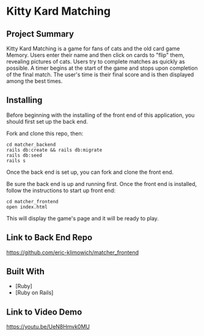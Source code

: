 # Kitty Kard Matching


## Project Summary

Kitty Kard Matching is a game for fans of cats and the old card game Memory. Users enter their name and then click on cards to "flip" them, revealing pictures of cats. Users try to complete matches as quickly as possible. A timer begins at the start of the game and stops upon completion of the final match. The user's time is their final score and is then displayed among the best times.


## Installing

Before beginning with the installing of the front end of this application, you should first set up the back end.

Fork and clone this repo, then:

```
cd matcher_backend
rails db:create && rails db:migrate
rails db:seed
rails s
```

Once the back end is set up, you can fork and clone the front end.

Be sure the back end is up and running first. Once the front end is installed, follow the instructions to start up front end:

```
cd matcher_frontend
open index.html
```

This will display the game's page and it will be ready to play.


## Link to Back End Repo

https://github.com/eric-klimowich/matcher_frontend


## Built With

* [Ruby]
* [Ruby on Rails]


## Link to Video Demo

https://youtu.be/UeN8Hmvk0MU
